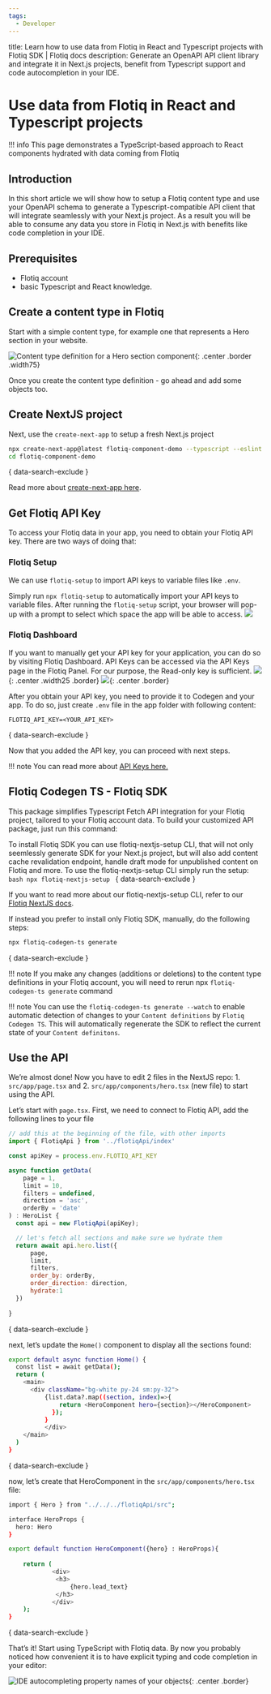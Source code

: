```yaml
---
tags:
  - Developer
---
```


title: Learn how to use data from Flotiq in React and Typescript projects with Flotiq SDK | Flotiq docs
description: Generate an OpenAPI API client library and integrate it in Next.js projects, benefit from Typescript support and code autocompletion in your IDE.

# Use data from Flotiq in React and Typescript projects

!!! info
    This page demonstrates a TypeScript-based approach to React components hydrated with data coming from Flotiq

## Introduction

In this short article we will show how to setup a Flotiq content type and use your OpenAPI schema to generate a Typescript-compatible API client that will integrate seamlessly with your Next.js project. As a result you will be able to consume any data you store in Flotiq in Next.js with benefits like code completion in your IDE.

## Prerequisites

* Flotiq account
* basic Typescript and React knowledge.

## Create a content type in Flotiq

Start with a simple content type, for example one that represents a Hero section in your website.

 ![Content type definition for a Hero section component](images/nextjs-react-typescript-openapi/ctd-preview.png){: .center .border .width75}

Once you create the content type definition - go ahead and add some objects too.

## Create NextJS project

Next, use the `create-next-app` to setup a fresh Next.js project

```bash
npx create-next-app@latest flotiq-component-demo --typescript --eslint
cd flotiq-component-demo
```
{ data-search-exclude }

Read more about [create-next-app here](https://nextjs.org/docs/api-reference/create-next-app).

## Get Flotiq API Key

To access your Flotiq data in your app, you need to obtain your Flotiq API key.
There are two ways of doing that:

### Flotiq Setup

We can use `flotiq-setup` to import API keys to variable files like `.env`.

Simply run `npx flotiq-setup` to automatically import your API keys to variable files.
After running the `flotiq-setup` script, your browser will pop-up with a prompt to select which space the app will be able to access.
 ![](images/nextjs-react-typescript-openapi/flotiq-setup-prompt.png)

### Flotiq Dashboard

If you want to manually get your API key for your application, you can do so by visiting Flotiq Dashboard.
API Keys can be accessed via the API Keys page in the Flotiq Panel.
For our purpose, the Read-only key is sufficient.
![](/docs/API/images/api-keys-menu.png){: .center .width25 .border}
![](/docs/API/images/api-keys_1.png){: .center .border}


After you obtain your API key, you need to provide it to Codegen and your app.
To do so, just create `.env` file in the app folder with following content:
```
FLOTIQ_API_KEY=<YOUR_API_KEY>
```
{ data-search-exclude }

Now that you added the API key, you can proceed with next steps.

!!! note
    You can read more about [API Keys here.](/docs/API/)

## Flotiq Codegen TS - Flotiq SDK

This package simplifies Typescript Fetch API integration for your Flotiq project, tailored to your Flotiq account data.
To build your customized API package, just run this command:

To install Flotiq SDK you can use flotiq-nextjs-setup CLI, that will not only seemlessly generate SDK for your Next.js project, but will also add content cache revalidation endpoint, handle draft mode for unpublished content on Flotiq and more. To use the flotiq-nextjs-setup CLI simply run the setup:
    ```bash
    npx flotiq-nextjs-setup
    ```
    { data-search-exclude }

If you want to read more about our flotiq-nextjs-setup CLI, refer to our [Flotiq NextJS docs](/docs/Universe//nextjs/nextjs-setup.md).

If instead you prefer to install only Flotiq SDK, manually, do the following steps:

```bash
npx flotiq-codegen-ts generate 
```
{ data-search-exclude }

!!! note 
    If you make any changes (additions or deletions) to the content type definitions in your Flotiq account,
    you will need to rerun npx `flotiq-codegen-ts generate` command

!!! note 
    You can use the `flotiq-codegen-ts generate --watch` to enable automatic detection of changes to your
    `Content definitions` by `Flotiq Codegen TS`. This will automatically regenerate the SDK to reflect the current
    state of your `Content definitons`.

## Use the API

We’re almost done! Now you have to edit 2 files in the NextJS repo: 1. `src/app/page.tsx` and 2. `src/app/components/hero.tsx` (new file) to start using the API.

Let’s start with `page.tsx`. First, we need to connect to Flotiq API, add the following lines to your file

```javascript
// add this at the beginning of the file, with other imports
import { FlotiqApi } from '../flotiqApi/index'

const apiKey = process.env.FLOTIQ_API_KEY

async function getData(
    page = 1,
    limit = 10,
    filters = undefined,
    direction = 'asc',
    orderBy = 'date'
) : HeroList {
  const api = new FlotiqApi(apiKey);

  // let's fetch all sections and make sure we hydrate them 
  return await api.hero.list({
      page,
      limit,
      filters,
      order_by: orderBy,
      order_direction: direction,
      hydrate:1
  })
    
}
```
{ data-search-exclude }

next, let’s update the `Home()` component to display all the sections found:

```bash
export default async function Home() {
  const list = await getData();
  return (
    <main>
      <div className="bg-white py-24 sm:py-32">
          {list.data?.map((section, index)=>{
              return <HeroComponent hero={section}></HeroComponent>
            });
          }
          </div>
    </main>
  )
}
```
{ data-search-exclude }

now, let’s create that HeroComponent in the `src/app/components/hero.tsx` file:

```bash
import { Hero } from "../../../flotiqApi/src";

interface HeroProps {
  hero: Hero
}

export default function HeroComponent({hero} : HeroProps){
    
    return (
            <div>
             <h3>
                 {hero.lead_text}
             </h3>
            </div>
    );
}
```
{ data-search-exclude }


That’s it! Start using TypeScript with Flotiq data. By now you probably noticed how convenient it is to have explicit typing and code completion in your editor:

 ![IDE autocompleting property names of your objects](images/nextjs-react-typescript-openapi/ide-code-completion.png){: .center .border}
